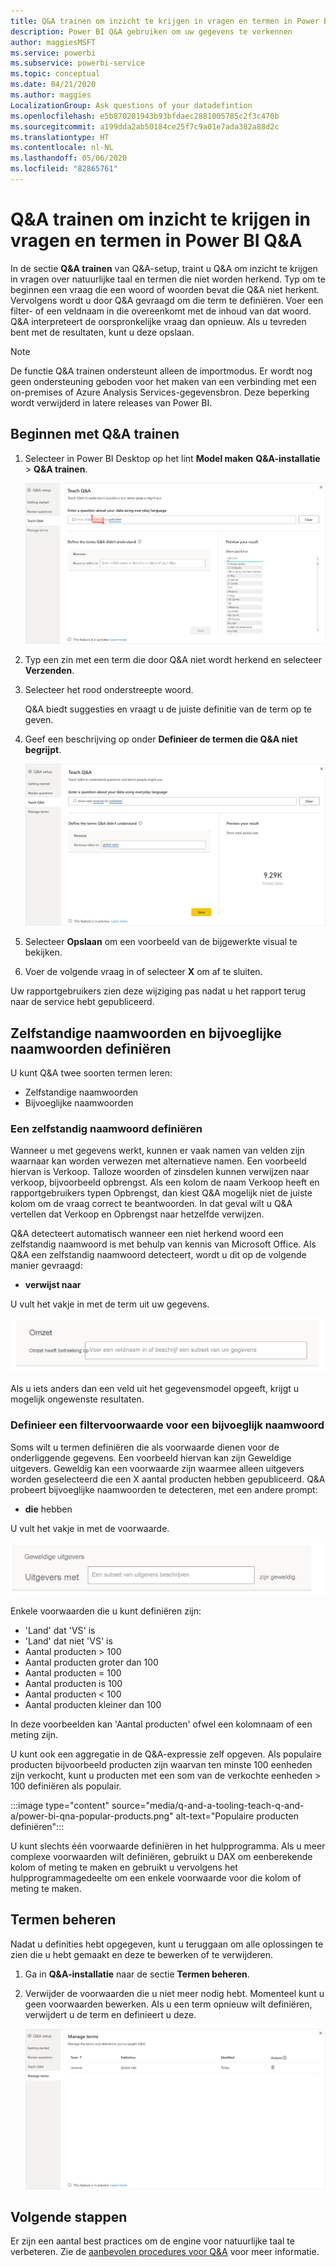 ```yaml
---
title: Q&A trainen om inzicht te krijgen in vragen en termen in Power BI Q&A
description: Power BI Q&A gebruiken om uw gegevens te verkennen
author: maggiesMSFT
ms.service: powerbi
ms.subservice: powerbi-service
ms.topic: conceptual
ms.date: 04/21/2020
ms.author: maggies
LocalizationGroup: Ask questions of your datadefintion
ms.openlocfilehash: e5b870201943b93bfdaec2881005785c2f3c470b
ms.sourcegitcommit: a199dda2ab50184ce25f7c9a01e7ada382a88d2c
ms.translationtype: HT
ms.contentlocale: nl-NL
ms.lasthandoff: 05/06/2020
ms.locfileid: "82865761"
---
```

# <a name="teach-qa-to-understand-questions-and-terms-in-power-bi-qa"></a>Q&A trainen om inzicht te krijgen in vragen en termen in Power BI Q&A

In de sectie **Q&A trainen** van Q&A-setup, traint u Q&A om inzicht te krijgen in vragen over natuurlijke taal en termen die niet worden herkend. Typ om te beginnen een vraag die een woord of woorden bevat die Q&A niet herkent. Vervolgens wordt u door Q&A gevraagd om die term te definiëren. Voer een filter- of een veldnaam in die overeenkomt met de inhoud van dat woord. Q&A interpreteert de oorspronkelijke vraag dan opnieuw. Als u tevreden bent met de resultaten, kunt u deze opslaan.

> [!NOTE]
> De functie Q&A trainen ondersteunt alleen de importmodus. Er wordt nog geen ondersteuning geboden voor het maken van een verbinding met een on-premises of Azure Analysis Services-gegevensbron. Deze beperking wordt verwijderd in latere releases van Power BI.

## <a name="start-to-teach-qa"></a>Beginnen met Q&A trainen

1. Selecteer in Power BI Desktop op het lint **Model maken** **Q&A-installatie** > **Q&A trainen**.

    ![Q&A trainen synoniem rood](media/q-and-a-tooling-teach-q-and-a/qna-tooling-teach-synonym-red.png)

2. Typ een zin met een term die door Q&A niet wordt herkend en selecteer **Verzenden**.

3. Selecteer het rood onderstreepte woord. 

    Q&A biedt suggesties en vraagt u de juiste definitie van de term op te geven. 
    
3. Geef een beschrijving op onder **Definieer de termen die Q&A niet begrijpt**.

    ![Q&A trainen synoniem preview](media/q-and-a-tooling-teach-q-and-a/qna-tooling-teach-fixpreview.png)

4. Selecteer **Opslaan** om een voorbeeld van de bijgewerkte visual te bekijken.

5. Voer de volgende vraag in of selecteer **X** om af te sluiten.

Uw rapportgebruikers zien deze wijziging pas nadat u het rapport terug naar de service hebt gepubliceerd.

## <a name="define-nouns-and-adjectives"></a>Zelfstandige naamwoorden en bijvoeglijke naamwoorden definiëren

U kunt Q&A twee soorten termen leren:

- Zelfstandige naamwoorden
- Bijvoeglijke naamwoorden

### <a name="define-a-noun-synonym"></a>Een zelfstandig naamwoord definiëren

Wanneer u met gegevens werkt, kunnen er vaak namen van velden zijn waarnaar kan worden verwezen met alternatieve namen. Een voorbeeld hiervan is Verkoop. Talloze woorden of zinsdelen kunnen verwijzen naar verkoop, bijvoorbeeld opbrengst. Als een kolom de naam Verkoop heeft en rapportgebruikers typen Opbrengst, dan kiest Q&A mogelijk niet de juiste kolom om de vraag correct te beantwoorden. In dat geval wilt u Q&A vertellen dat Verkoop en Opbrengst naar hetzelfde verwijzen.

Q&A detecteert automatisch wanneer een niet herkend woord een zelfstandig naamwoord is met behulp van kennis van Microsoft Office. Als Q&A een zelfstandig naamwoord detecteert, wordt u dit op de volgende manier gevraagd:

- <your term> **verwijst naar** 

U vult het vakje in met de term uit uw gegevens.

![Q&A trainen synoniem prompt](media/q-and-a-tooling-teach-q-and-a/qna-tooling-synonym-prompt.png)

Als u iets anders dan een veld uit het gegevensmodel opgeeft, krijgt u mogelijk ongewenste resultaten.

### <a name="define-an-adjective-filter-condition"></a>Definieer een filtervoorwaarde voor een bijvoeglijk naamwoord

Soms wilt u termen definiëren die als voorwaarde dienen voor de onderliggende gegevens. Een voorbeeld hiervan kan zijn Geweldige uitgevers. Geweldig kan een voorwaarde zijn waarmee alleen uitgevers worden geselecteerd die een X aantal producten hebben gepubliceerd. Q&A probeert bijvoeglijke naamwoorden te detecteren, met een andere prompt:

- <field name> **die** hebben  

U vult het vakje in met de voorwaarde.

![Q&A trainen synoniem prompt](media/q-and-a-tooling-teach-q-and-a/qna-tooling-adjectives.png)

Enkele voorwaarden die u kunt definiëren zijn:

- 'Land' dat 'VS' is
- 'Land' dat niet 'VS' is
- Aantal producten > 100
- Aantal producten groter dan 100
- Aantal producten = 100
- Aantal producten is 100
- Aantal producten < 100
- Aantal producten kleiner dan 100

In deze voorbeelden kan 'Aantal producten' ofwel een kolomnaam of een meting zijn. 

U kunt ook een aggregatie in de Q&A-expressie zelf opgeven. Als populaire producten bijvoorbeeld producten zijn waarvan ten minste 100 eenheden zijn verkocht, kunt u producten met een som van de verkochte eenheden > 100 definiëren als populair.  

:::image type="content" source="media/q-and-a-tooling-teach-q-and-a/power-bi-qna-popular-products.png" alt-text="Populaire producten definiëren":::

U kunt slechts één voorwaarde definiëren in het hulpprogramma. Als u meer complexe voorwaarden wilt definiëren, gebruikt u DAX om een ​​berekende kolom of meting te maken en gebruikt u vervolgens het hulpprogrammagedeelte om een ​​enkele voorwaarde voor die kolom of meting te maken.

## <a name="manage-terms"></a>Termen beheren

Nadat u definities hebt opgegeven, kunt u teruggaan om alle oplossingen te zien die u hebt gemaakt en deze te bewerken of te verwijderen. 

1. Ga in **Q&A-installatie** naar de sectie **Termen beheren**.

2. Verwijder de voorwaarden die u niet meer nodig hebt. Momenteel kunt u geen voorwaarden bewerken. Als u een term opnieuw wilt definiëren, verwijdert u de term en definieert u deze.

    ![Q&A Termen beheren](media/q-and-a-tooling-teach-q-and-a/qna-manage-terms.png)

## <a name="next-steps"></a>Volgende stappen

Er zijn een aantal best practices om de engine voor natuurlijke taal te verbeteren. Zie de [aanbevolen procedures voor Q&A](q-and-a-best-practices.md) voor meer informatie.
